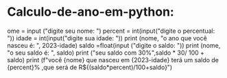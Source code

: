 # Calculo-de-ano-em-python:
ome = input ("digite seu nome: ")
percent = int(input("digite o percentual: "))
idade = int(input("digite sua idade: "))
print (nome, "o ano que você nasceu é: ", 2023-idade)
saldo =float(input ("digite o saldo: "))
print (nome, "o seu saldo é: ", saldo)
print ("seu saldo com 30%",saldo * 30/ 100 + saldo)
print (f"você {nome} que nasceu em {2023-idade} terá um saldo de {percent}% ,que será de R${(saldo*percent)/100+saldo}")

